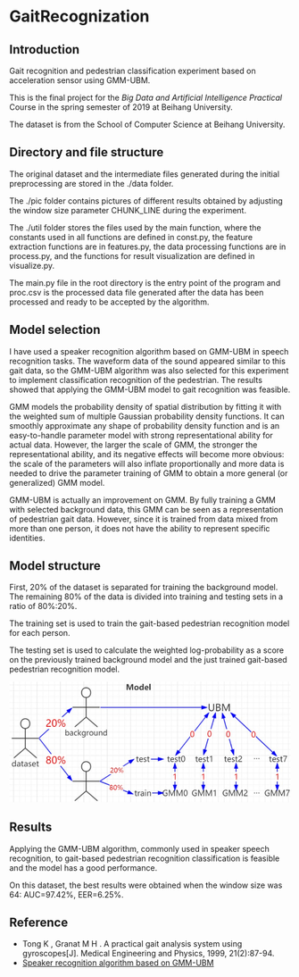 # GaitRecognization
## Introduction
Gait recognition and pedestrian classification experiment based on acceleration sensor using GMM-UBM.

This is the final project for the *Big Data and Artificial Intelligence Practical* Course in the spring semester of 2019 at Beihang University.

The dataset is from the School of Computer Science at Beihang University.

## Directory and file structure
The original dataset and the intermediate files generated during the initial preprocessing are stored in the ./data folder.

The ./pic folder contains pictures of different results obtained by adjusting the window size parameter CHUNK_LINE during the experiment.

The ./util folder stores the files used by the main function, where the constants used in all functions are defined in const.py, the feature extraction functions are in features.py, the data processing functions are in process.py, and the functions for result visualization are defined in visualize.py.

The main.py file in the root directory is the entry point of the program and proc.csv is the processed data file generated after the data has been processed and ready to be accepted by the algorithm.

## Model selection
I have used a speaker recognition algorithm based on GMM-UBM in speech recognition tasks. The waveform data of the sound appeared similar to this gait data, so the GMM-UBM algorithm was also selected for this experiment to implement classification recognition of the pedestrian. The results showed that applying the GMM-UBM model to gait recognition was feasible. 

GMM models the probability density of spatial distribution by fitting it with the weighted sum of multiple Gaussian probability density functions. It can smoothly approximate any shape of probability density function and is an easy-to-handle parameter model with strong representational ability for actual data. However, the larger the scale of GMM, the stronger the representational ability, and its negative effects will become more obvious: the scale of the parameters will also inflate proportionally and more data is needed to drive the parameter training of GMM to obtain a more general (or generalized) GMM model. 

GMM-UBM is actually an improvement on GMM. By fully training a GMM with selected background data, this GMM can be seen as a representation of pedestrian gait data. However, since it is trained from data mixed from more than one person, it does not have the ability to represent specific identities.

## Model structure
First, 20% of the dataset is separated for training the background model. The remaining 80% of the data is divided into training and testing sets in a ratio of 80%:20%.

The training set is used to train the gait-based pedestrian recognition model for each person.

The testing set is used to calculate the weighted log-probability as a score on the previously trained background model and the just trained gait-based pedestrian recognition model.

![image](./model_structure.jpg)

## Results
Applying the GMM-UBM algorithm, commonly used in speaker speech recognition, to gait-based pedestrian recognition classification is feasible and the model has a good performance.

On this dataset, the best results were obtained when the window size was 64: AUC=97.42%, EER=6.25%.

## Reference
- Tong K , Granat M H . A practical gait analysis system using gyroscopes[J]. Medical Engineering and Physics, 1999, 21(2):87-94.
- [Speaker recognition algorithm based on GMM-UBM](https://bat.sjtu.edu.cn/en/gmmubm/)
